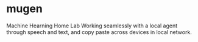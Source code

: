 # mugen
Machine Hearning Home Lab
Working seamlessly with a local agent through speech and text, and copy paste across devices in local network. 
